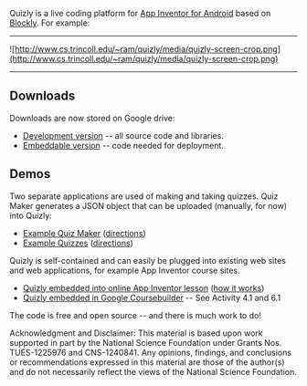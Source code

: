 Quizly is a live coding platform for [App Inventor for Android](http://appinventor.mit.edu) based on [Blockly](https://developers.google.com/blockly/).  For example:

---

![http://www.cs.trincoll.edu/~ram/quizly/media/quizly-screen-crop.png](http://www.cs.trincoll.edu/~ram/quizly/media/quizly-screen-crop.png)

---


## Downloads ##

Downloads are now stored on Google drive:

  * [Development version](https://drive.google.com/?tab=mo&authuser=0#folders/0B2IG3uhfSus-N1FxSGdJYTlDRGM) -- all source code and libraries.
  * [Embeddable version](https://drive.google.com/?tab=mo&authuser=0#folders/0B2IG3uhfSus-N1FxSGdJYTlDRGM) -- code needed for deployment.

## Demos ##
Two separate applications are used of making and taking quizzes.  Quiz Maker generates a JSON object that can be uploaded (manually, for now) into Quizly:

  * [Example Quiz Maker](http://appinventor.cs.trincoll.edu/csp/quizly/makequiz.html) ([directions](UsingMakequiz.md))
  * [Example Quizzes](http://appinventor.cs.trincoll.edu/csp/quizly)  ([directions](UsingQuizly.md))

Quizly is self-contained and can easily be plugged into existing web sites and web applications, for example App Inventor course sites.
  * [Quizly embedded into online App Inventor lesson](http://www.cs.trincoll.edu/~ram/mobilecsp)  ([how it works](EmbeddingInAWebApp.md))
  * [Quizly embedded in Google Coursebuilder](http://appinventor102.appspot.com) -- See Activity 4.1 and 6.1

The code is free and open source -- and there is much work to do!

Acknowledgment and Disclaimer: This material is based upon work supported in part by the National Science Foundation under Grants Nos. TUES-1225976 and CNS-1240841. Any opinions, findings, and conclusions or recommendations expressed in this material are those of the author(s) and do not necessarily reflect the views of the National Science Foundation.
